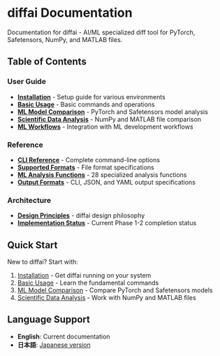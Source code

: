 # diffai Documentation

Documentation for diffai - AI/ML specialized diff tool for PyTorch, Safetensors, NumPy, and MATLAB files.

## Table of Contents

### User Guide
- [**Installation**](user-guide/installation.md) - Setup guide for various environments
- [**Basic Usage**](user-guide/basic-usage.md) - Basic commands and operations
- [**ML Model Comparison**](user-guide/ml-model-comparison.md) - PyTorch and Safetensors model analysis
- [**Scientific Data Analysis**](user-guide/scientific-data.md) - NumPy and MATLAB file comparison
- [**ML Workflows**](user-guide/ml-workflows.md) - Integration with ML development workflows

### Reference
- [**CLI Reference**](reference/cli-reference.md) - Complete command-line options
- [**Supported Formats**](reference/formats.md) - File format specifications
- [**ML Analysis Functions**](reference/ml-analysis.md) - 28 specialized analysis functions
- [**Output Formats**](reference/output-formats.md) - CLI, JSON, and YAML output specifications

### Architecture
- [**Design Principles**](architecture/design-principles.md) - diffai design philosophy
- [**Implementation Status**](architecture/implementation.md) - Current Phase 1-2 completion status

## Quick Start

New to diffai? Start with:

1. [Installation](user-guide/installation.md) - Get diffai running on your system
2. [Basic Usage](user-guide/basic-usage.md) - Learn the fundamental commands
3. [ML Model Comparison](user-guide/ml-model-comparison.md) - Compare PyTorch and Safetensors models
4. [Scientific Data Analysis](user-guide/scientific-data.md) - Work with NumPy and MATLAB files

## Language Support

- **English**: Current documentation
- **日本語**: [Japanese version](index_ja.md)